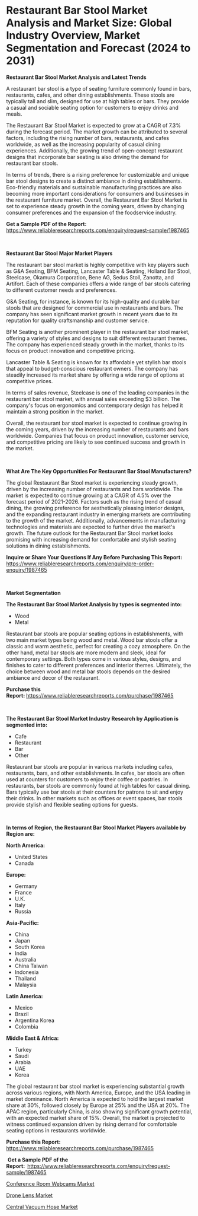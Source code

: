 <p><h1>Restaurant Bar Stool Market Analysis and Market Size: Global Industry Overview, Market Segmentation and Forecast (2024 to 2031)</h1></p><p><strong>Restaurant Bar Stool Market Analysis and Latest Trends</strong></p>
<p><p>A restaurant bar stool is a type of seating furniture commonly found in bars, restaurants, cafes, and other dining establishments. These stools are typically tall and slim, designed for use at high tables or bars. They provide a casual and sociable seating option for customers to enjoy drinks and meals.</p><p>The Restaurant Bar Stool Market is expected to grow at a CAGR of 7.3% during the forecast period. The market growth can be attributed to several factors, including the rising number of bars, restaurants, and cafes worldwide, as well as the increasing popularity of casual dining experiences. Additionally, the growing trend of open-concept restaurant designs that incorporate bar seating is also driving the demand for restaurant bar stools.</p><p>In terms of trends, there is a rising preference for customizable and unique bar stool designs to create a distinct ambiance in dining establishments. Eco-friendly materials and sustainable manufacturing practices are also becoming more important considerations for consumers and businesses in the restaurant furniture market. Overall, the Restaurant Bar Stool Market is set to experience steady growth in the coming years, driven by changing consumer preferences and the expansion of the foodservice industry.</p></p>
<p><strong>Get a Sample PDF of the Report:&nbsp;</strong> <a href="https://www.reliableresearchreports.com/enquiry/request-sample/1987465">https://www.reliableresearchreports.com/enquiry/request-sample/1987465</a></p>
<p>&nbsp;</p>
<p><strong>Restaurant Bar Stool Major Market Players</strong></p>
<p><p>The restaurant bar stool market is highly competitive with key players such as G&A Seating, BFM Seating, Lancaster Table & Seating, Holland Bar Stool, Steelcase, Okamura Corporation, Bene AG, Sedus Stoll, Zanotta, and Artifort. Each of these companies offers a wide range of bar stools catering to different customer needs and preferences.</p><p>G&A Seating, for instance, is known for its high-quality and durable bar stools that are designed for commercial use in restaurants and bars. The company has seen significant market growth in recent years due to its reputation for quality craftsmanship and customer service.</p><p>BFM Seating is another prominent player in the restaurant bar stool market, offering a variety of styles and designs to suit different restaurant themes. The company has experienced steady growth in the market, thanks to its focus on product innovation and competitive pricing.</p><p>Lancaster Table & Seating is known for its affordable yet stylish bar stools that appeal to budget-conscious restaurant owners. The company has steadily increased its market share by offering a wide range of options at competitive prices.</p><p>In terms of sales revenue, Steelcase is one of the leading companies in the restaurant bar stool market, with annual sales exceeding $3 billion. The company's focus on ergonomics and contemporary design has helped it maintain a strong position in the market.</p><p>Overall, the restaurant bar stool market is expected to continue growing in the coming years, driven by the increasing number of restaurants and bars worldwide. Companies that focus on product innovation, customer service, and competitive pricing are likely to see continued success and growth in the market.</p></p>
<p>&nbsp;</p>
<p><strong>What Are The Key Opportunities For Restaurant Bar Stool Manufacturers?</strong></p>
<p><p>The global Restaurant Bar Stool market is experiencing steady growth, driven by the increasing number of restaurants and bars worldwide. The market is expected to continue growing at a CAGR of 4.5% over the forecast period of 2021-2026. Factors such as the rising trend of casual dining, the growing preference for aesthetically pleasing interior designs, and the expanding restaurant industry in emerging markets are contributing to the growth of the market. Additionally, advancements in manufacturing technologies and materials are expected to further drive the market's growth. The future outlook for the Restaurant Bar Stool market looks promising with increasing demand for comfortable and stylish seating solutions in dining establishments.</p></p>
<p><strong>Inquire or Share Your Questions If Any Before Purchasing This Report:</strong> <a href="https://www.reliableresearchreports.com/enquiry/pre-order-enquiry/1987465">https://www.reliableresearchreports.com/enquiry/pre-order-enquiry/1987465</a></p>
<p>&nbsp;</p>
<p><strong>Market Segmentation</strong></p>
<p><strong>The Restaurant Bar Stool Market Analysis by types is segmented into:</strong></p>
<p><ul><li>Wood</li><li>Metal</li></ul></p>
<p><p>Restaurant bar stools are popular seating options in establishments, with two main market types being wood and metal. Wood bar stools offer a classic and warm aesthetic, perfect for creating a cozy atmosphere. On the other hand, metal bar stools are more modern and sleek, ideal for contemporary settings. Both types come in various styles, designs, and finishes to cater to different preferences and interior themes. Ultimately, the choice between wood and metal bar stools depends on the desired ambiance and decor of the restaurant.</p></p>
<p><strong>Purchase this Report:&nbsp;</strong><a href="https://www.reliableresearchreports.com/purchase/1987465">https://www.reliableresearchreports.com/purchase/1987465</a></p>
<p>&nbsp;</p>
<p><strong>The Restaurant Bar Stool Market Industry Research by Application is segmented into:</strong></p>
<p><ul><li>Cafe</li><li>Restaurant</li><li>Bar</li><li>Other</li></ul></p>
<p><p>Restaurant bar stools are popular in various markets including cafes, restaurants, bars, and other establishments. In cafes, bar stools are often used at counters for customers to enjoy their coffee or pastries. In restaurants, bar stools are commonly found at high tables for casual dining. Bars typically use bar stools at their counters for patrons to sit and enjoy their drinks. In other markets such as offices or event spaces, bar stools provide stylish and flexible seating options for guests.</p></p>
<p>&nbsp;</p>
<p><strong>In terms of Region, the Restaurant Bar Stool Market Players available by Region are:</strong></p>
<p>
    <p> <strong> North America: </strong>
        <ul>
            <li>United States</li>
            <li>Canada</li>
        </ul>
        </p> 
    <p> <strong> Europe: </strong>
        <ul>
            <li>Germany</li>
            <li>France</li>
            <li>U.K.</li>
            <li>Italy</li>
            <li>Russia</li>
        </ul>
        </p> 
    <p> <strong> Asia-Pacific: </strong>
        <ul>
            <li>China</li>
            <li>Japan</li>
            <li>South Korea</li>
            <li>India</li>
            <li>Australia</li>
            <li>China Taiwan</li>
            <li>Indonesia</li>
            <li>Thailand</li>
            <li>Malaysia</li>
        </ul>
        </p> 
    <p> <strong> Latin America: </strong>
        <ul>
            <li>Mexico</li>
            <li>Brazil</li>
            <li>Argentina Korea</li>
            <li>Colombia</li>
        </ul>
        </p> 
    <p> <strong> Middle East & Africa: </strong>
        <ul>
            <li>Turkey</li>
            <li>Saudi</li>
            <li>Arabia</li>
            <li>UAE</li>
            <li>Korea</li>
        </ul>
    </p>
    </p>
<p><p>The global restaurant bar stool market is experiencing substantial growth across various regions, with North America, Europe, and the USA leading in market dominance. North America is expected to hold the largest market share at 30%, followed closely by Europe at 25% and the USA at 20%. The APAC region, particularly China, is also showing significant growth potential, with an expected market share of 15%. Overall, the market is projected to witness continued expansion driven by rising demand for comfortable seating options in restaurants worldwide.</p></p>
<p><strong>Purchase this Report: </strong><a href="https://www.reliableresearchreports.com/purchase/1987465">https://www.reliableresearchreports.com/purchase/1987465</a></p>
<p>&nbsp;<strong>Get a Sample PDF of the Report:&nbsp;&nbsp;</strong><a href="https://www.reliableresearchreports.com/enquiry/request-sample/1987465">https://www.reliableresearchreports.com/enquiry/request-sample/1987465</a></p>
<p><strong></strong></p>
<p><p><a href="https://github.com/NorbertYates/Market-Research-Report-List-4/blob/main/conference-room-webcams-market.md">Conference Room Webcams Market</a></p><p><a href="https://github.com/nancykennedykellievqfqt2/Market-Research-Report-List-1/blob/main/drone-lens-market.md">Drone Lens Market</a></p><p><a href="https://github.com/prosalinda88/Market-Research-Report-List-3/blob/main/central-vacuum-hose-market.md">Central Vacuum Hose Market</a></p></p>